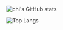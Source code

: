 ![chi's GitHub stats](https://github-readme-stats.vercel.app/api?username=7chi&show_icons=true&theme=catppuccin_mocha&locale=zh-tw)

![Top Langs](https://github-readme-stats.vercel.app/api/top-langs/?username=7chi&theme=catppuccin_mocha&layout=compact)


<!--
**7chi/7chi** is a ✨ _special_ ✨ repository because its `README.md` (this file) appears on your GitHub profile.

Here are some ideas to get you started:

- 🔭 I’m currently working on ...
- 🌱 I’m currently learning ...
- 👯 I’m looking to collaborate on ...
- 🤔 I’m looking for help with ...
- 💬 Ask me about ...
- 📫 How to reach me: ...
- 😄 Pronouns: ...
- ⚡ Fun fact: ...
-->
